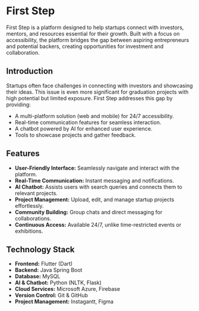 # First Step

First Step is a platform designed to help startups connect with investors, mentors, and resources essential for their growth. Built with a focus on accessibility, the platform bridges the gap between aspiring entrepreneurs and potential backers, creating opportunities for investment and collaboration.

## Introduction

Startups often face challenges in connecting with investors and showcasing their ideas. This issue is even more significant for graduation projects with high potential but limited exposure. First Step addresses this gap by providing:

- A multi-platform solution (web and mobile) for 24/7 accessibility.
- Real-time communication features for seamless interaction.
- A chatbot powered by AI for enhanced user experience.
- Tools to showcase projects and gather feedback.

## Features

- **User-Friendly Interface:** Seamlessly navigate and interact with the platform.
- **Real-Time Communication:** Instant messaging and notifications.
- **AI Chatbot:** Assists users with search queries and connects them to relevant projects.
- **Project Management:** Upload, edit, and manage startup projects effortlessly.
- **Community Building:** Group chats and direct messaging for collaborations.
- **Continuous Access:** Available 24/7, unlike time-restricted events or exhibitions.

## Technology Stack

- **Frontend:** Flutter (Dart)
- **Backend:** Java Spring Boot
- **Database:** MySQL
- **AI & Chatbot:** Python (NLTK, Flask)
- **Cloud Services:** Microsoft Azure, Firebase
- **Version Control:** Git & GitHub
- **Project Management:** Instagantt, Figma
